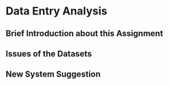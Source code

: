 # Data Entry Analysis
## Brief Introduction about this Assignment


## Issues of the Datasets

## New System Suggestion
